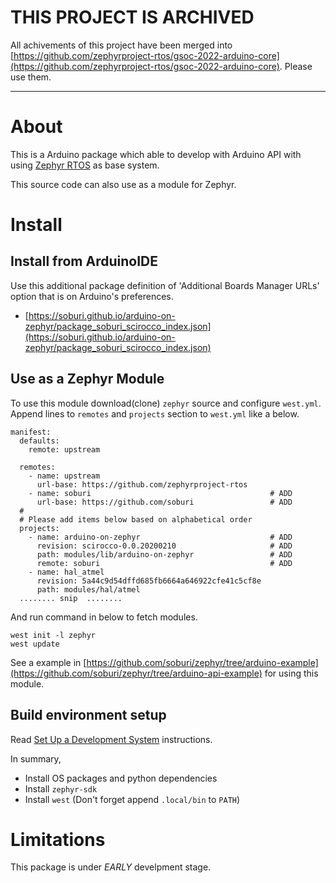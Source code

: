 THIS PROJECT IS ARCHIVED
========================

All achivements of this project have been merged into [https://github.com/zephyrproject-rtos/gsoc-2022-arduino-core](https://github.com/zephyrproject-rtos/gsoc-2022-arduino-core). Please use them.

-------------------------------------------------------------------------------

About
=====

This is a Arduino package which able to develop with Arduino API with using [Zephyr RTOS](https://www.zephyrproject.org/) as base system.

This source code can also use as a module for Zephyr.

Install
=======

Install from ArduinoIDE
--------------------------------

Use this additional package definition of 'Additional Boards Manager URLs' option that is on Arduino's preferences.
* [https://soburi.github.io/arduino-on-zephyr/package_soburi_scirocco_index.json](https://soburi.github.io/arduino-on-zephyr/package_soburi_scirocco_index.json)

Use as a Zephyr Module
--------------------------------

To use this module download(clone) `zephyr` source and configure `west.yml`.
Append lines to `remotes` and `projects` section to `west.yml` like a below.

```
manifest:
  defaults:
    remote: upstream

  remotes:
    - name: upstream
      url-base: https://github.com/zephyrproject-rtos
    - name: soburi                                        # ADD
      url-base: https://github.com/soburi                 # ADD
  #
  # Please add items below based on alphabetical order
  projects:
    - name: arduino-on-zephyr                             # ADD
      revision: scirocco-0.0.20200210                     # ADD
      path: modules/lib/arduino-on-zephyr                 # ADD
      remote: soburi                                      # ADD
    - name: hal_atmel
      revision: 5a44c9d54dffd685fb6664a646922cfe41c5cf8e
      path: modules/hal/atmel
  ........ snip  ........
```

And run command in below to fetch modules.

```
west init -l zephyr
west update
```

See a example in [https://github.com/soburi/zephyr/tree/arduino-example](https://github.com/soburi/zephyr/tree/arduino-api-example) for using this module.

Build environment setup
----------------------------

Read [Set Up a Development System](https://docs.zephyrproject.org/latest/getting_started/index.html#set-up-a-development-system) instructions.

In summary,
- Install OS packages and python dependencies
- Install `zephyr-sdk`
- Install `west` (Don't forget append `.local/bin` to `PATH`)

Limitations
===========

This package is under _EARLY_ develpment stage.
